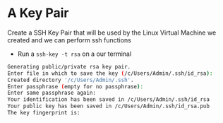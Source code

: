 # A Key Pair
Create a SSH Key Pair that will be used by the Linux Virtual  Machine we created and we can perform ssh functions
- Run a ```ssh-key -t rsa``` on a our terminal
```Bash
Generating public/private rsa key pair.
Enter file in which to save the key (/c/Users/Admin/.ssh/id_rsa): 
Created directory '/c/Users/Admin/.ssh'.
Enter passphrase (empty for no passphrase): 
Enter same passphrase again: 
Your identification has been saved in /c/Users/Admin/.ssh/id_rsa        
Your public key has been saved in /c/Users/Admin/.ssh/id_rsa.pub        
The key fingerprint is:
```
